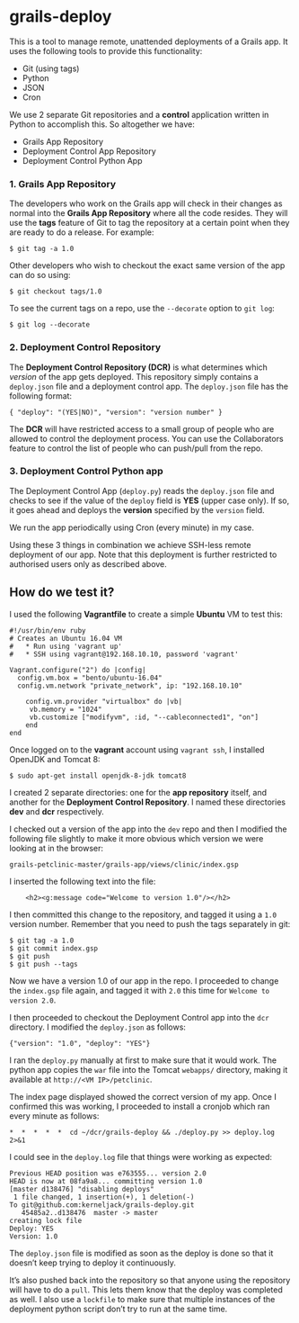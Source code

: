 # grails-deploy

This is a tool to manage remote, unattended deployments of a Grails app. It uses the following tools to provide this functionality:

* Git (using tags)
* Python
* JSON
* Cron

We use 2 separate Git repositories and a **control** application written in Python to accomplish this. So altogether we have:

* Grails App Repository
* Deployment Control App Repository
* Deployment Control Python App

### 1. Grails App Repository

The developers who work on the Grails app will check in their changes as normal into the **Grails App Repository** where all the code resides. They will use the **tags** feature of Git to tag the repository at a certain point when they are ready to do a release. For example:

`$ git tag -a 1.0`

Other developers who wish to checkout the exact same version of the app can do so using:

`$ git checkout tags/1.0`

To see the current tags on a repo, use the `--decorate` option to `git log`:

`$ git log --decorate`

### 2. Deployment Control Repository

The **Deployment Control Repository (DCR)** is what determines which *version* of the app gets deployed. This repository simply contains a `deploy.json` file and a deployment control app. The `deploy.json` file has the following format:

```
{ "deploy": "(YES|NO)", "version": "version number" }
```

The **DCR** will have restricted access to a small group of people who are allowed to control the deployment process. You can use the Collaborators feature to control the list of people who can push/pull from the repo.

### 3. Deployment Control Python app

The Deployment Control App (`deploy.py`) reads the `deploy.json` file and checks to see if the value of the `deploy` field is **YES** (upper case only). If so, it goes ahead and deploys the **version** specified by the `version` field.

We run the app periodically using Cron (every minute) in my case.

Using these 3 things in combination we achieve SSH-less remote deployment of our app. Note that this deployment is further restricted to authorised users only as described above.

## How do we test it? 

I used the following **Vagrantfile** to create a simple **Ubuntu** VM to test this:

```
#!/usr/bin/env ruby
# Creates an Ubuntu 16.04 VM
#   * Run using 'vagrant up'
#   * SSH using vagrant@192.168.10.10, password 'vagrant'

Vagrant.configure("2") do |config|
  config.vm.box = "bento/ubuntu-16.04"
  config.vm.network "private_network", ip: "192.168.10.10"

    config.vm.provider "virtualbox" do |vb|
     vb.memory = "1024"
     vb.customize ["modifyvm", :id, "--cableconnected1", "on"]
    end
end
```

Once logged on to the **vagrant** account using `vagrant ssh`, I installed OpenJDK and Tomcat 8:

`$ sudo apt-get install openjdk-8-jdk tomcat8`

I created 2 separate directories: one for the **app repository** itself, and another for the **Deployment Control Repository**. I named these directories **dev** and **dcr** respectively.

I checked out a version of the app into the `dev` repo and then I modified the following file slightly to make it more obvious which version we were looking at in the browser:

`grails-petclinic-master/grails-app/views/clinic/index.gsp`

I inserted the following text into the file:

`    <h2><g:message code="Welcome to version 1.0"/></h2>`

I then committed this change to the repository, and tagged it using a `1.0` version number. Remember that you need to push the tags separately in git:

```
$ git tag -a 1.0
$ git commit index.gsp
$ git push
$ git push --tags
```

Now we have a version 1.0 of our app in the repo. I proceeded to change the `index.gsp` file again, and tagged it with `2.0` this time for `Welcome to version 2.0`.

I then proceeded to checkout the Deployment Control app into the `dcr` directory. I modified the `deploy.json` as follows:

```
{"version": "1.0", "deploy": "YES"}
```

I ran the `deploy.py` manually at first to make sure that it would work. The python app copies the `war` file into the Tomcat `webapps/` directory, making it available at `http://<VM IP>/petclinic`. 

The index page displayed showed the correct version of my app. Once I confirmed this was working, I proceeded to install a cronjob which ran every minute as follows:

`*  *  *  *  *  cd ~/dcr/grails-deploy && ./deploy.py >> deploy.log 2>&1`

I could see in the `deploy.log` file that things were working as expected:

```
Previous HEAD position was e763555... version 2.0
HEAD is now at 08fa9a8... committing version 1.0
[master d138476] "disabling deploys"
 1 file changed, 1 insertion(+), 1 deletion(-)
To git@github.com:kerneljack/grails-deploy.git
   45485a2..d138476  master -> master
creating lock file
Deploy: YES
Version: 1.0
```

The `deploy.json` file is modified as soon as the deploy is done so that it doesn’t keep trying to deploy it continuously.

It’s also pushed back into the repository so that anyone using the repository will have to do a `pull`. This lets them know that the deploy was completed as well. I also use a `lockfile` to make sure that multiple instances of the deployment python script don’t try to run at the same time.

